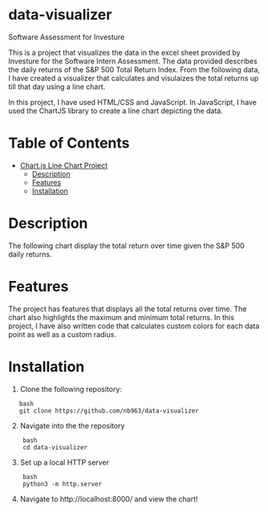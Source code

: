 # data-visualizer
Software Assessment for Investure

This is a project that visualizes the data in the excel sheet provided by Investure for the Software Intern Assessment. The data provided describes the daily returns of the S&P 500 Total Return Index. From the following data, I have created a visualizer that calculates and visulaizes the total returns up till that day using a line chart.

In this project, I have used HTML/CSS and JavaScript. In JavaScript, I have used the ChartJS library to create a line chart depicting the data.


# Table of Contents

- [Chart.js Line Chart Project](#data-visualizer)
  - [Description](#description)
  - [Features](#features)
  - [Installation](#installation)


# Description
The following chart display the total return over time given the S&P 500 daily returns. 

# Features 
The project has features that displays all the total returns over time. The chart also highlights the maximum and minimum total returns. In this project, I have also written code that calculates custom colors for each data point as well as a custom radius.

# Installation
1. Clone the following repository:
``` 
   bash 
   git clone https://github.com/nb963/data-visualizer 
```

2. Navigate into the the repository
```
    bash 
    cd data-visualizer
```

3. Set up a local HTTP server
```
    bash 
    python3 -m http.server
```

4. Navigate to http://localhost:8000/ and view the chart!

